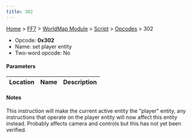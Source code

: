 ```yaml
---
title: 302
---
```


[Home](/ff7-flat-wiki/Main%20Page.md) > [FF7](/ff7-flat-wiki/FF7.md) > [WorldMap Module](/ff7-flat-wiki/FF7/WorldMap%20Module.md) > [Script](/ff7-flat-wiki/FF7/WorldMap%20Module/Script.md) > [Opcodes](/ff7-flat-wiki/FF7/WorldMap%20Module/Script/Opcodes.md) > 302

-   Opcode: **0x302**
-   Name: set player entity
-   Two-word opcode: No

#### Parameters

| Location | Name | Description |
|:--------:|:----:|:-----------:|

#### Notes

This instruction will make the current active entity the "player"
entity, any instructions that operate on the player entity will now
affect this entity instead. Probably affects camera and controls but
this has not yet been verified.
